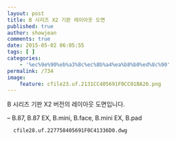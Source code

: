 ```yaml
---
layout: post
title: B 시리즈 X2 기판 레이아웃 도면
published: true
author: showjean
comments: true
date: 2015-05-02 06:05:55
tags: [ ]
categories:
    - '%ec%9e%90%eb%a3%8c%ec%8b%a4%ea%b8%b0%ed%8c%90'
permalink: /734
image:
    feature: cfile23.uf.2131CC405691F0CC01BA26.png
---
```

B 시리즈 기판&nbsp;X2 버전의 레이아웃 도면입니다.



&#8211; B.87, B.87 EX,&nbsp;B.mini, B.face, B.mini EX, B.pad




  
  
  
  
    
    
    
    
      
      
    
    
    
      cfile28.uf.227758405691F0C41336D0.dwg
    
    
    
    
    
    
    
    
    
    
    
    
      
    
    
    
    
    
    
    
    
    
    
    
    
    
    
    
    
    
    
    